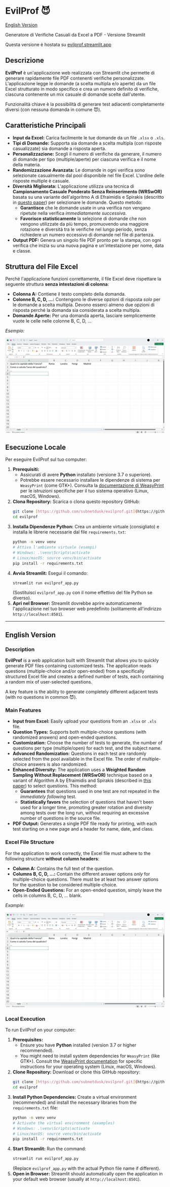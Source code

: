 # EvilProf 😈

[English Version](#english-version)

Generatore di Verifiche Casuali da Excel a PDF - Versione Streamlit

Questa versione è hostata su [evilprof.streamlit.app](https://evilprof.streamlit.app/)

## Descrizione

**EvilProf** è un'applicazione web realizzata con Streamlit che permette di generare rapidamente file PDF contenenti verifiche personalizzate. L'applicazione legge le domande (a scelta multipla e/o aperte) da un file Excel strutturato in modo specifico e crea un numero definito di verifiche, ciascuna contenente un mix casuale di domande scelte dall'utente.

Funzionalità chiave è la possibilità di generare test adiacenti completamente diversi (con nessuna domanda in comune 😈).

## Caratteristiche Principali

* **Input da Excel:** Carica facilmente le tue domande da un file `.xlsx` o `.xls`.
* **Tipi di Domande:** Supporta sia domande a scelta multipla (con risposte casualizzate) sia domande a risposta aperta.
* **Personalizzazione:** Scegli il numero di verifiche da generare, il numero di domande per tipo (multiple/aperte) per ciascuna verifica e il nome della materia.
* **Randomizzazione Avanzata:** Le domande in ogni verifica sono selezionate casualmente dal pool disponibile nel file Excel. L'ordine delle risposte multiple è casuale.
* **Diversità Migliorata:** L'applicazione utilizza una tecnica di **Campionamento Casuale Ponderato Senza Reinserimento (WRSwOR)** basata su una variante dell'algoritmo A di Efraimidis e Spirakis (descritto in [questo paper](https://ethz.ch/content/dam/ethz/special-interest/baug/ivt/ivt-dam/vpl/reports/1101-1200/ab1141.pdf)) per selezionare le domande. Questo metodo:
    * **Garantisce** che le domande usate in una verifica non vengano ripetute nella verifica *immediatamente successiva*.
    * **Favorisce statisticamente** la selezione di domande che non vengono utilizzate da più tempo, promuovendo una maggiore rotazione e diversità tra le verifiche nel lungo periodo, senza richiedere un numero eccessivo di domande nel file di partenza.
* **Output PDF:** Genera un singolo file PDF pronto per la stampa, con ogni verifica che inizia su una nuova pagina e un'intestazione per nome, data e classe.

## Struttura del File Excel

Perché l'applicazione funzioni correttamente, il file Excel deve rispettare la seguente struttura **senza intestazioni di colonna**:

* **Colonna A:** Contiene il testo completo della domanda.
* **Colonne B, C, D, ...:** Contengono le diverse opzioni di risposta *solo* per le domande a scelta multipla. Devono esserci almeno due opzioni di risposta perché la domanda sia considerata a scelta multipla.
* **Domande Aperte:** Per una domanda aperta, lasciare semplicemente vuote le celle nelle colonne B, C, D, ...

*Esempio:*

![Esempio struttura file Excel](excel_example.jpg)

## Esecuzione Locale

Per eseguire EvilProf sul tuo computer:

1.  **Prerequisiti:**
    * Assicurati di avere **Python** installato (versione 3.7 o superiore).
    * Potrebbe essere necessario installare le dipendenze di sistema per `WeasyPrint` (come GTK+). Consulta la [documentazione di WeasyPrint](https://doc.courtbouillon.org/weasyprint/stable/install.html) per le istruzioni specifiche per il tuo sistema operativo (Linux, macOS, Windows).
2.  **Clona Repository:** Scarica o clona questo repository GitHub:
    ```bash
    git clone [https://github.com/subnetdusk/evilprof.git](https://github.com/subnetdusk/evilprof.git)
    cd evilprof
    ```
3.  **Installa Dipendenze Python:** Crea un ambiente virtuale (consigliato) e installa le librerie necessarie dal file `requirements.txt`:
    ```bash
    python -m venv venv
    # Attiva l'ambiente virtuale (esempi)
    # Windows: .\venv\Scripts\activate
    # Linux/macOS: source venv/bin/activate
    pip install -r requirements.txt
    ```
4.  **Avvia Streamlit:** Esegui il comando:
    ```bash
    streamlit run evilprof_app.py
    ```
    (Sostituisci `evilprof_app.py` con il nome effettivo del file Python se diverso).
5.  **Apri nel Browser:** Streamlit dovrebbe aprire automaticamente l'applicazione nel tuo browser web predefinito (solitamente all'indirizzo `http://localhost:8501`).

---

<a name="english-version"></a>
## English Version

### Description

**EvilProf** is a web application built with Streamlit that allows you to quickly generate PDF files containing customized tests. The application reads questions (multiple-choice and/or open-ended) from a specifically structured Excel file and creates a defined number of tests, each containing a random mix of user-selected questions.

A key feature is the ability to generate completely different adjacent tests (with no questions in common 😈).

### Main Features

* **Input from Excel:** Easily upload your questions from an `.xlsx` or `.xls` file.
* **Question Types:** Supports both multiple-choice questions (with randomized answers) and open-ended questions.
* **Customization:** Choose the number of tests to generate, the number of questions per type (multiple/open) for each test, and the subject name.
* **Advanced Randomization:** Questions in each test are randomly selected from the pool available in the Excel file. The order of multiple-choice answers is also randomized.
* **Enhanced Diversity:** The application uses a **Weighted Random Sampling Without Replacement (WRSwOR)** technique based on a variant of Algorithm A by Efraimidis and Spirakis (described in [this paper](https://ethz.ch/content/dam/ethz/special-interest/baug/ivt/ivt-dam/vpl/reports/1101-1200/ab1141.pdf)) to select questions. This method:
    * **Guarantees** that questions used in one test are not repeated in the *immediately following* test.
    * **Statistically favors** the selection of questions that haven't been used for a longer time, promoting greater rotation and diversity among tests over the long run, without requiring an excessive number of questions in the source file.
* **PDF Output:** Generates a single PDF file ready for printing, with each test starting on a new page and a header for name, date, and class.

### Excel File Structure

For the application to work correctly, the Excel file must adhere to the following structure **without column headers**:

* **Column A:** Contains the full text of the question.
* **Columns B, C, D, ...:** Contain the different answer options *only* for multiple-choice questions. There must be at least two answer options for the question to be considered multiple-choice.
* **Open-Ended Questions:** For an open-ended question, simply leave the cells in columns B, C, D, ... blank.

*Example:*

![Example Excel file structure](excel_example.jpg)

### Local Execution

To run EvilProf on your computer:

1.  **Prerequisites:**
    * Ensure you have **Python** installed (version 3.7 or higher recommended).
    * You might need to install system dependencies for `WeasyPrint` (like GTK+). Consult the [WeasyPrint documentation](https://doc.courtbouillon.org/weasyprint/stable/install.html) for specific instructions for your operating system (Linux, macOS, Windows).
2.  **Clone Repository:** Download or clone this GitHub repository:
    ```bash
    git clone [https://github.com/subnetdusk/evilprof.git](https://github.com/subnetdusk/evilprof.git)
    cd evilprof
    ```
3.  **Install Python Dependencies:** Create a virtual environment (recommended) and install the necessary libraries from the `requirements.txt` file:
    ```bash
    python -m venv venv
    # Activate the virtual environment (examples)
    # Windows: .\venv\Scripts\activate
    # Linux/macOS: source venv/bin/activate
    pip install -r requirements.txt
    ```
4.  **Start Streamlit:** Run the command:
    ```bash
    streamlit run evilprof_app.py
    ```
    (Replace `evilprof_app.py` with the actual Python file name if different).
5.  **Open in Browser:** Streamlit should automatically open the application in your default web browser (usually at `http://localhost:8501`).
